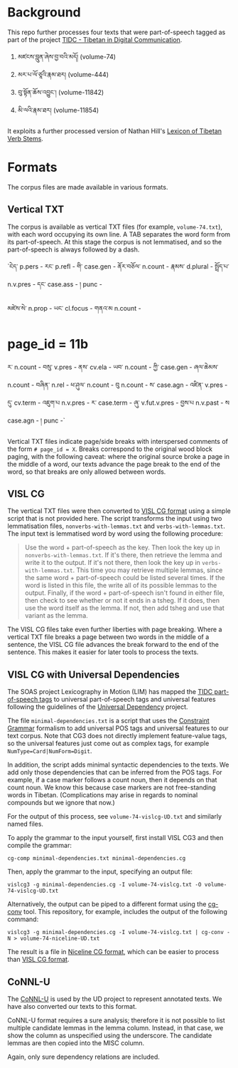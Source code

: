 # Background

This repo further processes four texts that were part-of-speech
tagged as part of the project
[TIDC - Tibetan in Digital Communication](https://www.soas.ac.uk/cia/tibetanstudies/tibetan-in-digital-communications/).

1. མཛངས་བླུན་ཞེས་བྱ་བའི་མདོ། (volume-74)
2. མར་པ་ལོ་ཙཱའི་རྣམ་ཐར། (volume-444)
3. བུ་སྟོན་ཆོས་འབྱུང་། (volume-11842)
4. མི་ལའི་རྣམ་ཐར། (volume-11854)

It exploits a further processed version of Nathan Hill's
[Lexicon of Tibetan Verb Stems](https://github.com/tibetan-nlp/lexicon-of-tibetan-verb-stems).

# Formats

The corpus files are made available in various formats.

## Vertical TXT

The corpus is available as vertical TXT files (for example, `volume-74.txt`),
with each word occupying its own line. A TAB separates the word form from its
part-of-speech. At this stage the corpus is not lemmatised, and so the
part-of-speech is always followed by a dash.

`ངེད་	p.pers -
རང་	p.refl -
གི་	case.gen -
ནོར་བཅོལ་	n.count -
རྣམས་	d.plural -
སྤྲོད་པ་	n.v.pres -
དང་	case.ass -
།	punc -

མཛེས་སེ་	n.prop -
ཡང་	cl.focus -
གནའ་མ	n.count -
# page_id = 11b
ར་	n.count -
བསུ་	v.pres -
ནས་	cv.ela -
ཡབ་	n.count -
ཀྱི་	case.gen -
ཞལ་ཆེམས་	n.count -
བཞིན་	n.rel -
ཕ་ཤུལ་	n.count -
བུ	n.count -
ས་	case.agn -
འཛིན་	v.pres -
དུ་	cv.term -
འཇུག་པ	n.v.pres -
ར་	case.term -
ཞུ་	v.fut.v.pres -
བྱས་པ	n.v.past -
ས	case.agn -
།	punc -`

Vertical TXT files indicate page/side breaks with interspersed comments of the
form `# page_id = X`. Breaks correspond to the original wood block paging,
with the following caveat: where the original source broke a page in the middle
of a word, our texts advance the page break to the end of the word, so that
breaks are only allowed between words.

## VISL CG

The vertical TXT files were then converted to
[VISL CG format](http://beta.visl.sdu.dk/cg3/single/#stream-vislcg) using a simple
script that is not provided here. The script transforms the input using two lemmatisation files,
`nonverbs-with-lemmas.txt` and `verbs-with-lemmas.txt`. The input text is lemmatised word by word using
the following procedure:

> Use the word + part-of-speech as the key. Then look the key up in `nonverbs-with-lemmas.txt`. If it's there,
> then retrieve the lemma and write it to the output. If it's not there, then look the key up in
> `verbs-with-lemmas.txt`. This time you may retrieve multiple lemmas, since the same word + part-of-speech
> could be listed several times. If the word is listed in this file, the write all of its possible lemmas
> to the output. Finally, if the word + part-of-speech isn't found in either file, then check to see whether
> or not it ends in a tsheg. If it does, then use the word itself as the lemma. If not, then add tsheg and
> use that variant as the lemma.

The VISL CG files take even further liberties with page breaking.
Where a vertical TXT file breaks a page between two words in the middle of a sentence,
the VISL CG file advances the break forward to the end of the sentence. This makes it
easier for later tools to process the texts.

## VISL CG with Universal Dependencies

The SOAS project Lexicography in Motion (LIM) has mapped the
[TIDC part-of-speech tags](http://larkpie.net/tibetancorpus/tags) to
universal part-of-speech tags and universal features following the guidelines of the
[Universal Dependency](http://universaldependencies.org/) project.

The file `minimal-dependencies.txt` is a script that uses the
[Constraint Grammar](http://visl.sdu.dk/constraint_grammar.html) formalism to add
universal POS tags and universal features to our text corpus.
Note that CG3 does not directly implement feature-value tags,
so the universal features just come out as complex tags, for example
`NumType=Card|NumForm=Digit`.

In addition, the script adds minimal syntactic dependencies to the texts.
We add only those dependencies that can be inferred from the
POS tags. For example, if a case marker follows a count noun, then it depends on that count
noun. We know this because case markers are not free-standing words in Tibetan. (Complications may arise
in regards to nominal compounds but we ignore that now.)

For the output of this process, see `volume-74-vislcg-UD.txt` and similarly named files.

To apply the grammar to the input yourself, first install VISL CG3 and then compile the grammar:

`cg-comp minimal-dependencies.txt minimal-dependencies.cg`

Then, apply the grammar to the input, specifying an output file:

`vislcg3 -g minimal-dependencies.cg -I volume-74-vislcg.txt -O volume-74-vislcg-UD.txt`

Alternatively, the output can be piped to a different format using the
[cg-conv](http://beta.visl.sdu.dk/cg3/chunked/cmdreference.html#cg-conv) tool.
This repository, for example, includes the output of the following command:

`vislcg3 -g minimal-dependencies.cg -I volume-74-vislcg.txt | cg-conv -N > volume-74-niceline-UD.txt`

The result is a file in [Niceline CG format](http://beta.visl.sdu.dk/cg3/chunked/streamformats.html#stream-niceline),
which can be easier to process than [VISL CG format](http://beta.visl.sdu.dk/cg3/chunked/streamformats.html#stream-vislcg).

## CoNNL-U

The [CoNNL-U](http://universaldependencies.org/format.html) is used by the UD project to
represent annotated texts. We have also converted our texts to this format.

CoNNL-U format requires a sure analysis; therefore it is not possible to list multiple
candidate lemmas in the lemma column. Instead, in that case, we show the column as
unspecified using the underscore. The candidate lemmas are then copied into the MISC column.

Again, only sure dependency relations are included.

